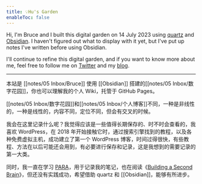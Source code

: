 ```yaml
---
title: 💡Hu's Garden
enableToc: false
---
```

Hi, I'm Bruce and I built this digital garden on 14 July 2023 using [quartz](https://github.com/jackyzha0/quartz) and [Obsidian](https://obsidian.md/). I haven't figured out what to display with it yet, but I've put up notes I've written before using Obsidian.

I'll continue to refine this digital garden, and if you want to know more about me, feel free to follow me on [Twitter](https://twitter.com/huhexian) and my [blog](https://zuofei.net).

---
本站是 [[notes/05 Inbox/Bruce]] 使用 [[Obsidian]] 搭建的[[notes/05 Inbox/数字花园]]，你也可以理解我的个人 Wiki，托管于 GitHub Pages。

[[notes/05 Inbox/数字花园]]和[[notes/05 Inbox/个人博客]]不同，一种是非线性的，一种是线性的，内容不同，定位不同，但会有交叉的时候。

我会在这里记录什么呢？我觉得应该是一些值得长期保存的、时不时会查看的，我喜欢 WordPress，在 2018 年开始接触它时，通过搜索引擎找到的教程，以及各种免费虚拟主机，成功建立了第一个 WordPress 博客，时间过得很快，有些教程、方法在以后可能还会用到，有必要进行保存和记录，这是我想到的需要记录的第一大类。

同时，我一直在学习 [PARA](https://fortelabs.com/blog/para/)，用于记录我的笔记，也在阅读《[Building a Second Brain](https://www.buildingasecondbrain.com/)》，但还没有实践成功，希望借助 quartz 和 [[Obsidian]]，能够有所进步。